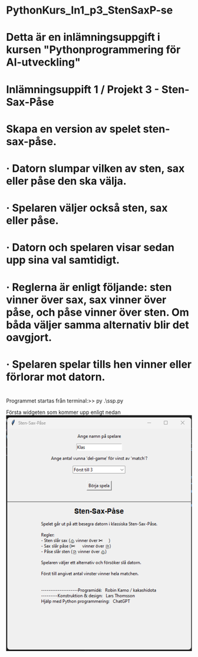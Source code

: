 ﻿# PythonKurs_In1_p3_StenSaxP-se
#
# Detta är en inlämningsuppgift i kursen "Pythonprogrammering för AI-utveckling"
# Inlämningsuppift 1 / Projekt 3  -  Sten-Sax-Påse
#
# Skapa en version av spelet sten-sax-påse.
# · Datorn slumpar vilken av sten, sax eller påse den ska välja.
# · Spelaren väljer också sten, sax eller påse.
# · Datorn och spelaren visar sedan upp sina val samtidigt.
# · Reglerna är enligt följande: sten vinner över sax, sax vinner över påse, och påse vinner över sten. Om båda väljer samma alternativ blir det oavgjort.
# · Spelaren spelar tills hen vinner eller förlorar mot datorn.
#




Programmet startas från terminal:>> py .\ssp.py 

Första widgeten som kommer upp enligt nedan 
![alt text](image-1st-view.png)

